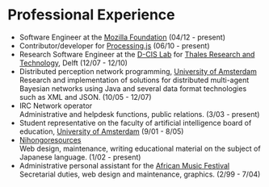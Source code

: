 # Professional Experience

<ul>
  <li>Software Engineer at the <a href="https://www.mozilla.org/foundation">Mozilla Foundation</a> (04/12 - present)</li>
  <li>Contributor/developer for <a href="http://processingjs.org">Processing.js</a> (06/10 - present)</li>
  <li>Research Software Engineer at the <a href="http://www.decis.nl/" target="_blank">D-CIS Lab</a> for <a href="http://www.thalesgroup.com/netherlands" target="_blank">Thales Research and Technology</a>, Delft (12/07 - 12/10)</li>
  <li>Distributed perception network programming, <a href="http://www.uva.nl" target="_blank">University of Amsterdam</a><br/> Research and implementation of solutions for distributed multi-agent Bayesian networks using Java and several data format technologies such as XML and JSON. (10/05 - 12/07)</li>
  <li>IRC Network operator<br/>Administrative and helpdesk functions, public relations. (3/03 - present)</li>
  <li>Student representative on the faculty of artificial intelligence board of education, <a href="http://www.uva.nl" target="_blank">University of Amsterdam</a> (9/01 - 8/05)</li>
  <li><a href="http://www.nihongoresources.com" target="_blank">Nihongoresources</a><br/>Web design, maintenance, writing educational material on the subject of Japanese language. (1/02 - present)</li>
<li>Administrative personal assistant for the <a href="http://africanmusicfestival.com/africanmusicfestival/" target="_blank">African Music Festival</a><br/>Secretarial duties, web design and maintenance, graphics. (2/99 - 7/04)</li>
</ul>